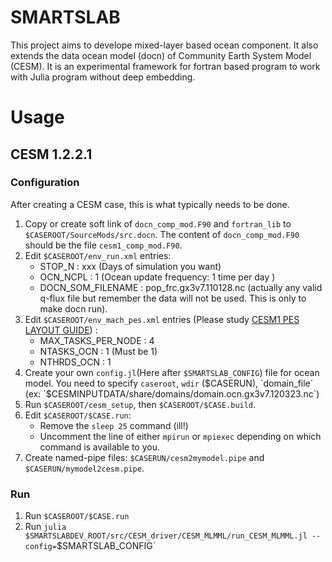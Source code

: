 # SMARTSLAB

This project aims to develope mixed-layer based ocean component. It also extends the data ocean model (docn) of Community Earth System Model (CESM). It is an experimental framework for fortran based program to work with Julia program without deep embedding.


# Usage

## CESM 1.2.2.1

### Configuration
After creating a CESM case, this is what typically needs to be done.

1. Copy or create soft link of `docn_comp_mod.F90` and `fortran_lib` to `$CASEROOT/SourceMods/src.docn`. The content of `docn_comp_mod.F90` should be the file `cesm1_comp_mod.F90`.
2. Edit `$CASEROOT/env_run.xml` entries:
    - STOP_N : xxx (Days of simulation you want)
    - OCN_NCPL : 1 (Ocean update frequency: 1 time per day )
    - DOCN_SOM_FILENAME : pop_frc.gx3v7.110128.nc (actually any valid q-flux file but remember the data will not be used. This is only to make docn run).
3. Edit `$CASEROOT/env_mach_pes.xml` entries (Please study [CESM1 PES LAYOUT GUIDE](http://www.cesm.ucar.edu/models/cesm1.0/cesm/cesm_doc_1_0_6/x2565.html)) :
    - MAX_TASKS_PER_NODE : 4
    - NTASKS_OCN : 1 (Must be 1)
    - NTHRDS_OCN : 1
4. Create your own `config.jl`(Here after `$SMARTSLAB_CONFIG`) file for ocean model. You need to specify `caseroot`, `wdir` ($CASERUN), `domain_file` (ex: `$CESMINPUTDATA/share/domains/domain.ocn.gx3v7.120323.nc`)
5. Run `$CASEROOT/cesm_setup`, then `$CASEROOT/$CASE.build`.
6. Edit `$CASEROOT/$CASE.run`:
    - Remove the `sleep 25` command (ill!)
    - Uncomment the line of either `mpirun` or `mpiexec` depending on which command is available to you.
7. Create named-pipe files: `$CASERUN/cesm2mymodel.pipe` and `$CASERUN/mymodel2cesm.pipe`.

### Run
1. Run `$CASEROOT/$CASE.run`
2. Run `julia $SMARTSLABDEV_ROOT/src/CESM_driver/CESM_MLMML/run_CESM_MLMML.jl --config=`$SMARTSLAB_CONFIG`

